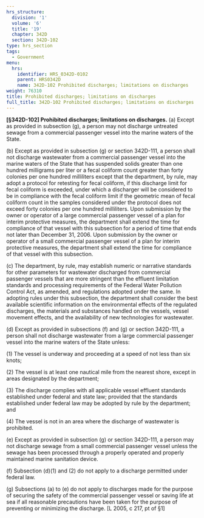 ```yaml
---
hrs_structure:
  division: '1'
  volume: '6'
  title: '19'
  chapter: 342D
  section: 342D-102
type: hrs_section
tags:
  - Government
menu:
  hrs:
    identifier: HRS_0342D-0102
    parent: HRS0342D
    name: 342D-102 Prohibited discharges; limitations on discharges
weight: 76310
title: Prohibited discharges; limitations on discharges
full_title: 342D-102 Prohibited discharges; limitations on discharges
---
```

**[§342D-102] Prohibited discharges; limitations on discharges.** (a) Except as provided in subsection (g), a person may not discharge untreated sewage from a commercial passenger vessel into the marine waters of the State.

(b) Except as provided in subsection (g) or section 342D-111, a person shall not discharge wastewater from a commercial passenger vessel into the marine waters of the State that has suspended solids greater than one hundred milligrams per liter or a fecal coliform count greater than forty colonies per one hundred milliliters except that the department, by rule, may adopt a protocol for retesting for fecal coliform, if this discharge limit for fecal coliform is exceeded, under which a discharger will be considered to be in compliance with the fecal coliform limit if the geometric mean of fecal coliform count in the samples considered under the protocol does not exceed forty colonies per one hundred milliliters. Upon submission by the owner or operator of a large commercial passenger vessel of a plan for interim protective measures, the department shall extend the time for compliance of that vessel with this subsection for a period of time that ends not later than December 31, 2006\. Upon submission by the owner or operator of a small commercial passenger vessel of a plan for interim protective measures, the department shall extend the time for compliance of that vessel with this subsection.

(c) The department, by rule, may establish numeric or narrative standards for other parameters for wastewater discharged from commercial passenger vessels that are more stringent than the effluent limitation standards and processing requirements of the Federal Water Pollution Control Act, as amended, and regulations adopted under the same. In adopting rules under this subsection, the department shall consider the best available scientific information on the environmental effects of the regulated discharges, the materials and substances handled on the vessels, vessel movement effects, and the availability of new technologies for wastewater.

(d) Except as provided in subsections (f) and (g) or section 342D-111, a person shall not discharge wastewater from a large commercial passenger vessel into the marine waters of the State unless:

(1) The vessel is underway and proceeding at a speed of not less than six knots;

(2) The vessel is at least one nautical mile from the nearest shore, except in areas designated by the department;

(3) The discharge complies with all applicable vessel effluent standards established under federal and state law; provided that the standards established under federal law may be adopted by rule by the department; and

(4) The vessel is not in an area where the discharge of wastewater is prohibited.

(e) Except as provided in subsection (g) or section 342D-111, a person may not discharge sewage from a small commercial passenger vessel unless the sewage has been processed through a properly operated and properly maintained marine sanitation device.

(f) Subsection (d)(1) and (2) do not apply to a discharge permitted under federal law.

(g) Subsections (a) to (e) do not apply to discharges made for the purpose of securing the safety of the commercial passenger vessel or saving life at sea if all reasonable precautions have been taken for the purpose of preventing or minimizing the discharge. [L 2005, c 217, pt of §1]